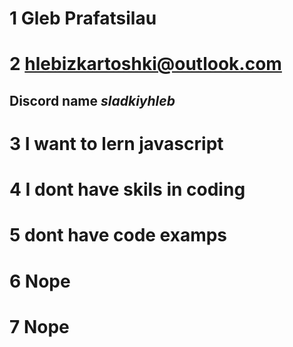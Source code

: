  # 1 Gleb Prafatsilau
 # 2 hlebizkartoshki@outlook.com
 ## Discord name *sladkiyhleb*
 # 3 I want to lern javascript
 # 4 I dont have skils in coding
 # 5 dont have code examps
 # 6 Nope
 # 7 Nope

